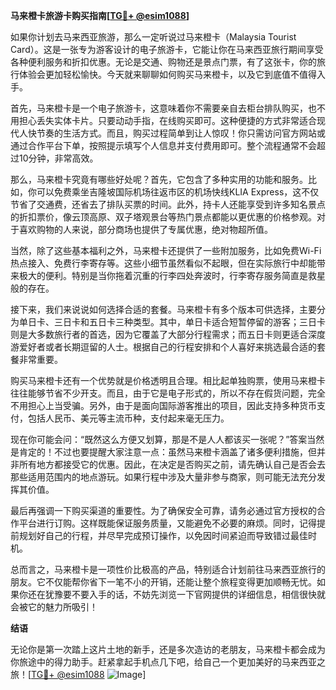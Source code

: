 **马来橙卡旅游卡购买指南[[TG💪+ @esim1088](https://t.me/s/esim1088)]**

如果你计划去马来西亚旅游，那么一定听说过马来橙卡（Malaysia Tourist Card）。这是一张专为游客设计的电子旅游卡，它能让你在马来西亚旅行期间享受各种便利服务和折扣优惠。无论是交通、购物还是景点门票，有了这张卡，你的旅行体验会更加轻松愉快。今天就来聊聊如何购买马来橙卡，以及它到底值不值得入手。

首先，马来橙卡是一个电子旅游卡，这意味着你不需要亲自去柜台排队购买，也不用担心丢失实体卡片。只要动动手指，在线购买即可。这种便捷的方式非常适合现代人快节奏的生活方式。而且，购买过程简单到让人惊叹！你只需访问官方网站或通过合作平台下单，按照提示填写个人信息并支付费用即可。整个流程通常不会超过10分钟，非常高效。

那么，马来橙卡究竟有哪些好处呢？首先，它包含了多种实用的功能和服务。比如，你可以免费乘坐吉隆坡国际机场往返市区的机场快线KLIA Express，这不仅节省了交通费，还省去了排队买票的时间。此外，持卡人还能享受到许多知名景点的折扣票价，像云顶高原、双子塔观景台等热门景点都能以更优惠的价格参观。对于喜欢购物的人来说，部分商场也提供了专属优惠，绝对物超所值。

当然，除了这些基本福利之外，马来橙卡还提供了一些附加服务，比如免费Wi-Fi热点接入、免费行李寄存等。这些小细节虽然看似不起眼，但在实际旅行中却能带来极大的便利。特别是当你拖着沉重的行李四处奔波时，行李寄存服务简直是救星般的存在。

接下来，我们来说说如何选择合适的套餐。马来橙卡有多个版本可供选择，主要分为单日卡、三日卡和五日卡三种类型。其中，单日卡适合短暂停留的游客；三日卡则是大多数旅行者的首选，因为它覆盖了大部分行程需求；而五日卡则更适合深度游爱好者或者长期逗留的人士。根据自己的行程安排和个人喜好来挑选最合适的套餐非常重要。

购买马来橙卡还有一个优势就是价格透明且合理。相比起单独购票，使用马来橙卡往往能够节省不少开支。而且，由于它是电子形式的，所以不存在假货问题，完全不用担心上当受骗。另外，由于是面向国际游客推出的项目，因此支持多种货币支付，包括人民币、美元等主流币种，支付起来毫无压力。

现在你可能会问：“既然这么方便又划算，那是不是人人都该买一张呢？”答案当然是肯定的！不过也要提醒大家注意一点：虽然马来橙卡涵盖了诸多便利措施，但并非所有地方都接受它的优惠。因此，在决定是否购买之前，请先确认自己是否会去那些适用范围内的地点游玩。如果行程中涉及大量非参与商家，则可能无法充分发挥其价值。

最后再强调一下购买渠道的重要性。为了确保安全可靠，请务必通过官方授权的合作平台进行订购。这样既能保证服务质量，又能避免不必要的麻烦。同时，记得提前规划好自己的行程，并尽早完成预订操作，以免因时间紧迫而导致错过最佳时机。

总而言之，马来橙卡是一项性价比极高的产品，特别适合计划前往马来西亚旅行的朋友。它不仅能帮你省下一笔不小的开销，还能让整个旅程变得更加顺畅无忧。如果你还在犹豫要不要入手的话，不妨先浏览一下官网提供的详细信息，相信很快就会被它的魅力所吸引！

**结语**

无论你是第一次踏上这片土地的新手，还是多次造访的老朋友，马来橙卡都会成为你旅途中的得力助手。赶紧拿起手机点几下吧，给自己一个更加美好的马来西亚之旅！[[TG💪+ @esim1088](https://t.me/s/esim1088) ![Image](https://i.postimg.cc/4NQfJmqS/Snipaste-2025-05-13-00-14-12.png)]